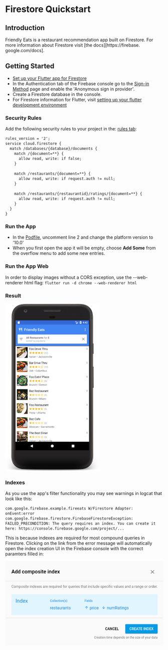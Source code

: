 # Firestore Quickstart

## Introduction

Friendly Eats is a restaurant recommendation app built on Firestore.
For more information about Firestore visit [the docs][https://firebase.
google.com/docs].

## Getting Started

* [Set up your Flutter app for Firestore](https://firebase.google.com/docs/flutter/setup)
* In the Authentication tab of the Firebase console go to the
  [Sign-in Method](https://console.firebase.google.com/project/_/authentication/users) page and enable 
  the 'Anonymous sign in provider'.
* Create a Firestore database in the console. 
* For Firestore information for Flutter, visit [setting up your flutter development environment](https://firebase.google.com/docs/firestore/quickstart#dart)
  

### Security Rules

Add the following security rules to your project in the:
[rules tab](https://console.firebase.google.com/project/_/database/firestore/rules):

```
rules_version = '2';
service cloud.firestore {
  match /databases/{database}/documents {
    match /{document=**} {
      allow read, write: if false;
    }

    match /restaurants/{document=**} {
      allow read, write: if request.auth != null;
    }

    match /restaurants/{restaurantid}/ratings/{document=**} {
      allow read, write: if request.auth != null;
    }
  }
}
```

### Run the App

* In the [Podfile](/ios/Podfile), uncomment line 2 and change the platform 
  version to '10.0'
* When you first open the app it will be empty, choose
  **Add Some** from the overflow menu to add some
  new entries.

### Run the App Web

In order to display images without a CORS exception, use the --web-renderer html flag:
`flutter run -d chrome --web-renderer html`

### Result

<img src="./assets/home.png" height="534" width="300"/>

### Indexes

As you use the app's filter functionality you may see warnings
in logcat that look like this:

```
com.google.firebase.example.fireeats W/Firestore Adapter: onEvent:error
com.google.firebase.firestore.FirebaseFirestoreException: FAILED_PRECONDITION: The query requires an index. You can create it here: https://console.firebase.google.com/project/...
```

This is because indexes are required for most compound queries in
Firestore. Clicking on the link from the error message will
automatically open the index creation UI in the Firebase console
with the correct paramters filled in:

<img src="./assets/index.png" />
